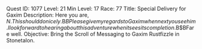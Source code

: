 Quest ID: 1077
Level: 21
Min Level: 17
Race: 77
Title: Special Delivery for Gaxim
Description: Here you are, $N. This should do nicely.$B$BPlease give my regards to Gaxim when next you see him. I look forward to hearing about this adventure when it sees its completion.$B$BFare well.
Objective: Bring the Scroll of Messaging to Gaxim Rustfizzle in Stonetalon.
